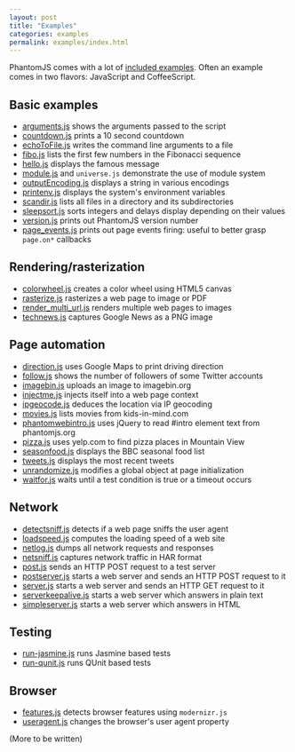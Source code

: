 ```yaml
---
layout: post
title: "Examples"
categories: examples
permalink: examples/index.html
---
```


PhantomJS comes with a lot of [included examples](https://github.com/ariya/phantomjs/tree/master/examples). Often an example comes in two flavors: JavaScript and CoffeeScript.

## Basic examples

* [arguments.js](https://github.com/ariya/phantomjs/blob/master/examples/arguments.js) shows the arguments passed to the script
* [countdown.js](https://github.com/ariya/phantomjs/blob/master/examples/countdown.js) prints a 10 second countdown
* [echoToFile.js](https://github.com/ariya/phantomjs/blob/master/examples/echoToFile.js) writes the command line arguments to a file
* [fibo.js](https://github.com/ariya/phantomjs/blob/master/examples/fibo.js) lists the first few numbers in the Fibonacci sequence
* [hello.js](https://github.com/ariya/phantomjs/blob/master/examples/hello.js) displays the famous message
* [module.js](https://github.com/ariya/phantomjs/blob/master/examples/module.js) and `universe.js` demonstrate the use of module system
* [outputEncoding.js](https://github.com/ariya/phantomjs/blob/master/examples/outputEncoding.js) displays a string in various encodings
* [printenv.js](https://github.com/ariya/phantomjs/blob/master/examples/printenv.js) displays the system's environment variables
* [scandir.js](https://github.com/ariya/phantomjs/blob/master/examples/scandir.js) lists all files in a directory and its subdirectories
* [sleepsort.js](https://github.com/ariya/phantomjs/blob/master/examples/sleepsort.js) sorts integers and delays display depending on their values
* [version.js](https://github.com/ariya/phantomjs/blob/master/examples/version.js) prints out PhantomJS version number
* [page_events.js](https://github.com/ariya/phantomjs/blob/master/examples/page_events.js) prints out page events firing: useful to better grasp `page.on*` callbacks

## Rendering/rasterization

* [colorwheel.js](https://github.com/ariya/phantomjs/blob/master/examples/colorwheel.js) creates a color wheel using HTML5 canvas
* [rasterize.js](https://github.com/ariya/phantomjs/blob/master/examples/rasterize.js) rasterizes a web page to image or PDF
* [render_multi_url.js](https://github.com/ariya/phantomjs/blob/master/examples/render_multi_url.js) renders multiple web pages to images
* [technews.js](https://github.com/ariya/phantomjs/blob/master/examples/technews.js) captures Google News as a PNG image

## Page automation

* [direction.js](https://github.com/ariya/phantomjs/blob/master/examples/direction.js) uses Google Maps to print driving direction
* [follow.js](https://github.com/ariya/phantomjs/blob/master/examples/follow.js) shows the number of followers of some Twitter accounts
* [imagebin.js](https://github.com/ariya/phantomjs/blob/master/examples/imagebin.js) uploads an image to imagebin.org
* [injectme.js](https://github.com/ariya/phantomjs/blob/master/examples/injectme.js) injects itself into a web page context
* [ipgeocode.js](https://github.com/ariya/phantomjs/blob/master/examples/ipgeocode.js) deduces the location via IP geocoding
* [movies.js](https://github.com/ariya/phantomjs/blob/master/examples/movies.js) lists movies from kids-in-mind.com
* [phantomwebintro.js](https://github.com/ariya/phantomjs/blob/master/examples/phantomwebintro.js) uses jQuery to read #intro element text from phantomjs.org
* [pizza.js](https://github.com/ariya/phantomjs/blob/master/examples/pizza.js) uses yelp.com to find pizza places in Mountain View
* [seasonfood.js](https://github.com/ariya/phantomjs/blob/master/examples/seasonfood.js) displays the BBC seasonal food list
* [tweets.js](https://github.com/ariya/phantomjs/blob/master/examples/tweets.js) displays the most recent tweets
* [unrandomize.js](https://github.com/ariya/phantomjs/blob/master/examples/unrandomize.js) modifies a global object at page initialization
* [waitfor.js](https://github.com/ariya/phantomjs/blob/master/examples/waitfor.js) waits until a test condition is true or a timeout occurs

## Network

* [detectsniff.js](https://github.com/ariya/phantomjs/blob/master/examples/detectsniff.js) detects if a web page sniffs the user agent
* [loadspeed.js](https://github.com/ariya/phantomjs/blob/master/examples/loadspeed.js) computes the loading speed of a web site
* [netlog.js](https://github.com/ariya/phantomjs/blob/master/examples/netlog.js) dumps all network requests and responses
* [netsniff.js](https://github.com/ariya/phantomjs/blob/master/examples/netsniff.js) captures network traffic in HAR format
* [post.js](https://github.com/ariya/phantomjs/blob/master/examples/post.js) sends an HTTP POST request to a test server
* [postserver.js](https://github.com/ariya/phantomjs/blob/master/examples/postserver.js) starts a web server and sends an HTTP POST request to it
* [server.js](https://github.com/ariya/phantomjs/blob/master/examples/server.js) starts a web server and sends an HTTP GET request to it
* [serverkeepalive.js](https://github.com/ariya/phantomjs/blob/master/examples/serverkeepalive.js) starts a web server which answers in plain text
* [simpleserver.js](https://github.com/ariya/phantomjs/blob/master/examples/simpleserver.js) starts a web server which answers in HTML

## Testing

* [run-jasmine.js](https://github.com/ariya/phantomjs/blob/master/examples/run-jasmine.js) runs Jasmine based tests
* [run-qunit.js](https://github.com/ariya/phantomjs/blob/master/examples/run-qunit.js) runs QUnit based tests

## Browser

* [features.js](https://github.com/ariya/phantomjs/blob/master/examples/features.js) detects browser features using `modernizr.js`
* [useragent.js](https://github.com/ariya/phantomjs/blob/master/examples/useragent.js) changes the browser's user agent property

(More to be written)
